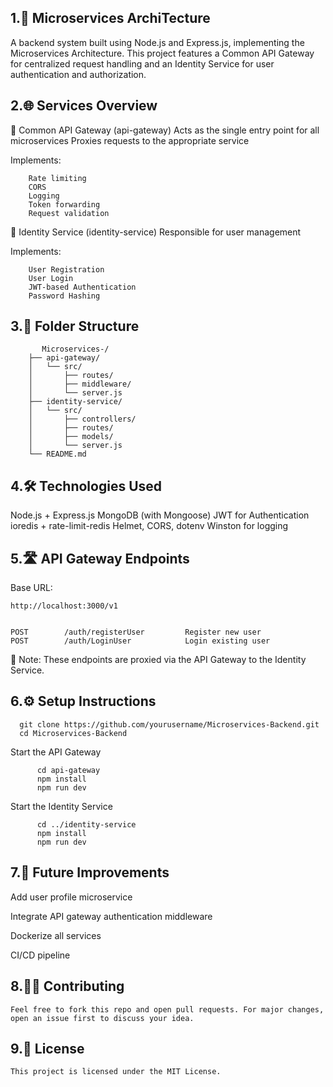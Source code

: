 1.🧠 Microservices ArchiTecture 
-----------------------------------

A backend system built using Node.js and Express.js, implementing the Microservices Architecture. This project features a Common API Gateway for centralized request handling and an Identity Service for user authentication and authorization.



2.🌐 Services Overview
----------------------------------------
🔀 Common API Gateway (api-gateway)
    Acts as the single entry point for all microservices
    Proxies requests to the appropriate service

Implements:
   
        Rate limiting
        CORS
        Logging
        Token forwarding
        Request validation

 🛂 Identity Service (identity-service)
      Responsible for user management

Implements:
   
        User Registration
        User Login
        JWT-based Authentication
        Password Hashing

 3.📌 Folder Structure
 --------------------------------

           Microservices-/
        ├── api-gateway/
        │   └── src/
        │       ├── routes/
        │       ├── middleware/
        │       └── server.js
        ├── identity-service/
        │   └── src/
        │       ├── controllers/
        │       ├── routes/
        │       ├── models/
        │       └── server.js
        └── README.md


4.🛠 Technologies Used
-----------------------------

  Node.js + Express.js
  MongoDB (with Mongoose)
  JWT for Authentication
  ioredis + rate-limit-redis
  Helmet, CORS, dotenv
  Winston for logging


5.🛣️ API Gateway Endpoints
-----------------------------------
  Base URL:   
          
    http://localhost:3000/v1
  
  
    POST	    /auth/registerUser	       Register new user
    POST	    /auth/LoginUser	           Login existing user

📌 Note: These endpoints are proxied via the API Gateway to the Identity Service.


6.⚙️ Setup Instructions
------------------------------

      git clone https://github.com/yourusername/Microservices-Backend.git
      cd Microservices-Backend
  
  Start the API Gateway
  
          cd api-gateway
          npm install
          npm run dev
    
  Start the Identity Service
  
          cd ../identity-service
          npm install
          npm run dev


7.🧪 Future Improvements
---------------------------------

   Add user profile microservice
  
   Integrate API gateway authentication middleware
  
   Dockerize all services
  
   CI/CD pipeline




8.🧑‍💻 Contributing
---------------------

    Feel free to fork this repo and open pull requests. For major changes, open an issue first to discuss your idea.


9.📄 License
-------------------------
       
    This project is licensed under the MIT License.




